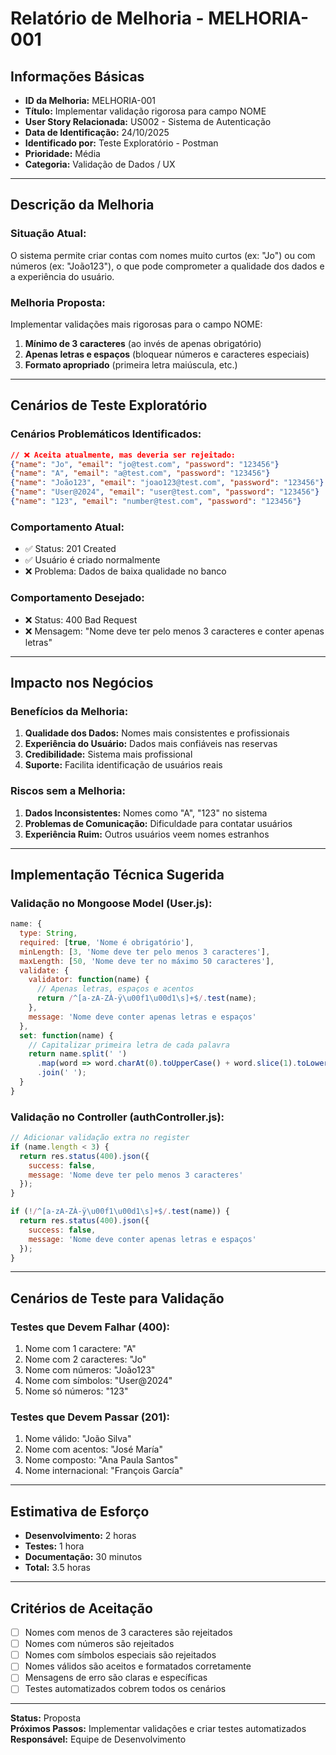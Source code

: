 # Relatório de Melhoria - MELHORIA-001

## **Informações Básicas**
- **ID da Melhoria:** MELHORIA-001
- **Título:** Implementar validação rigorosa para campo NOME
- **User Story Relacionada:** US002 - Sistema de Autenticação
- **Data de Identificação:** 24/10/2025
- **Identificado por:** Teste Exploratório - Postman
- **Prioridade:** Média
- **Categoria:** Validação de Dados / UX

---

## **Descrição da Melhoria**

### **Situação Atual:**
O sistema permite criar contas com nomes muito curtos (ex: "Jo") ou com números (ex: "João123"), o que pode comprometer a qualidade dos dados e a experiência do usuário.

### **Melhoria Proposta:**
Implementar validações mais rigorosas para o campo NOME:
1. **Mínimo de 3 caracteres** (ao invés de apenas obrigatório)
2. **Apenas letras e espaços** (bloquear números e caracteres especiais)
3. **Formato apropriado** (primeira letra maiúscula, etc.)

---

## **Cenários de Teste Exploratório**

### **Cenários Problemáticos Identificados:**
```json
// ❌ Aceita atualmente, mas deveria ser rejeitado:
{"name": "Jo", "email": "jo@test.com", "password": "123456"}
{"name": "A", "email": "a@test.com", "password": "123456"}  
{"name": "João123", "email": "joao123@test.com", "password": "123456"}
{"name": "User@2024", "email": "user@test.com", "password": "123456"}
{"name": "123", "email": "number@test.com", "password": "123456"}
```

### **Comportamento Atual:**
- ✅ Status: 201 Created
- ✅ Usuário é criado normalmente
- ❌ Problema: Dados de baixa qualidade no banco

### **Comportamento Desejado:**
- ❌ Status: 400 Bad Request
- ❌ Mensagem: "Nome deve ter pelo menos 3 caracteres e conter apenas letras"

---

## **Impacto nos Negócios**

### **Benefícios da Melhoria:**
1. **Qualidade dos Dados:** Nomes mais consistentes e profissionais
2. **Experiência do Usuário:** Dados mais confiáveis nas reservas
3. **Credibilidade:** Sistema mais profissional
4. **Suporte:** Facilita identificação de usuários reais

### **Riscos sem a Melhoria:**
1. **Dados Inconsistentes:** Nomes como "A", "123" no sistema
2. **Problemas de Comunicação:** Dificuldade para contatar usuários
3. **Experiência Ruim:** Outros usuários veem nomes estranhos

---

## **Implementação Técnica Sugerida**

### **Validação no Mongoose Model (User.js):**
```javascript
name: {
  type: String,
  required: [true, 'Nome é obrigatório'],
  minLength: [3, 'Nome deve ter pelo menos 3 caracteres'],
  maxLength: [50, 'Nome deve ter no máximo 50 caracteres'],
  validate: {
    validator: function(name) {
      // Apenas letras, espaços e acentos
      return /^[a-zA-ZÀ-ÿ\u00f1\u00d1\s]+$/.test(name);
    },
    message: 'Nome deve conter apenas letras e espaços'
  },
  set: function(name) {
    // Capitalizar primeira letra de cada palavra
    return name.split(' ')
      .map(word => word.charAt(0).toUpperCase() + word.slice(1).toLowerCase())
      .join(' ');
  }
}
```

### **Validação no Controller (authController.js):**
```javascript
// Adicionar validação extra no register
if (name.length < 3) {
  return res.status(400).json({
    success: false,
    message: 'Nome deve ter pelo menos 3 caracteres'
  });
}

if (!/^[a-zA-ZÀ-ÿ\u00f1\u00d1\s]+$/.test(name)) {
  return res.status(400).json({
    success: false,
    message: 'Nome deve conter apenas letras e espaços'
  });
}
```

---

## **Cenários de Teste para Validação**

### **Testes que Devem Falhar (400):**
1. Nome com 1 caractere: "A"
2. Nome com 2 caracteres: "Jo"  
3. Nome com números: "João123"
4. Nome com símbolos: "User@2024"
5. Nome só números: "123"

### **Testes que Devem Passar (201):**
1. Nome válido: "João Silva"
2. Nome com acentos: "José María"
3. Nome composto: "Ana Paula Santos"
4. Nome internacional: "François García"

---

## **Estimativa de Esforço**
- **Desenvolvimento:** 2 horas
- **Testes:** 1 hora
- **Documentação:** 30 minutos
- **Total:** 3.5 horas

---

## **Critérios de Aceitação**
- [ ] Nomes com menos de 3 caracteres são rejeitados
- [ ] Nomes com números são rejeitados  
- [ ] Nomes com símbolos especiais são rejeitados
- [ ] Nomes válidos são aceitos e formatados corretamente
- [ ] Mensagens de erro são claras e específicas
- [ ] Testes automatizados cobrem todos os cenários

---

**Status:** Proposta  
**Próximos Passos:** Implementar validações e criar testes automatizados  
**Responsável:** Equipe de Desenvolvimento